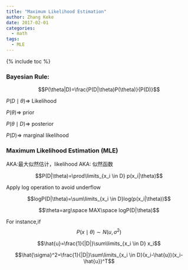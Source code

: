 ```yaml
---
title: "Maximum Likelihood Estimation"
author: Zhang Keke
date: 2017-02-01
categories:
  - math
tags:
  - MLE
---
```


{% include toc %}

### Bayesian Rule:


$$P(\theta|D)=\frac{P(D|\theta)P(\theta)}{P(D)}$$



$P(D \mid \theta) \Rightarrow$ Likelihood

$P(\theta) \Rightarrow$ prior

$P(\theta \mid D) \Rightarrow$ posterior

$P(D) \Rightarrow$ marginal likelihood


### Maximum Likelihood Estimation (MLE)
AKA:最大似然估计，likelihood AKA: 似然函数

$$P(D|\theta)=\prod\limits_{x_i \in D} p(x_i|\theta)$$

Apply log operation to avoid underflow

$$logP(D|\theta)=\sum\limits_{x_i \in D}log(p(x_i|\theta))$$

$$\theta=arg\space  MAX\space  logP(D|\theta)$$

For instance,if $$P(x \mid \theta) \sim N(u,\sigma^2)$$

$$\hat{u}=\frac{1}{|D|}\sum\limits_{x_i \in D} x_i$$

$$\hat{\sigma}^2=\frac{1}{|D|}\sum\limits_{x_i \in D}(x_i-\hat{u})(x_i-\hat{u})^T$$